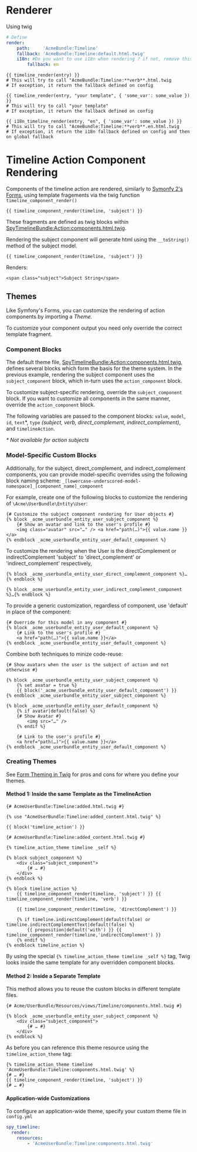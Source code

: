 # Renderer

Using twig

```yaml
# Define
render:
    path:     'AcmeBundle:Timeline'
    fallback: 'AcmeBundle:Timeline:default.html.twig'
    i18n: #Do you want to use i18n when rendering ? if not, remove this not.
        fallback: en
```

```jinja
{{ timeline_render(entry) }}
# This will try to call "AcmeBundle:Timeline:**verb**.html.twig
# If exception, it return the fallback defined on config

{{ timeline_render(entry, "your template", { 'some_var': some_value }) }}
# This will try to call "your template"
# If exception, it return the fallback defined on config

{{ i18n_timeline_render(entry, "en", { 'some_var': some_value }) }}
# This will try to call "AcmeBundle:Timeline:**verb**.en.html.twig
# If exception, it return the i18n fallback defined on config and then on global fallback
```

# Timeline Action Component Rendering

Components of the timeline action are rendered, similarly to
[Symonfy 2's Forms](http://symfony.com/doc/current/cookbook/form/form_customization.html), using template fragements
via the twig function `timeline_component_render()`

```jinja
{{ timeline_component_render(timeline, 'subject') }}
```

These fragments are defined as twig blocks within [SpyTimelineBundle:Action:components.html.twig](https://github.com/stephpy/TimelineBundle/blob/master/Resources/views/Action/components.html.twig).

Rendering the subject component will generate html using the `__toString()` method of the subject model.

```jinja
{{ timeline_component_render(timeline, 'subject') }}
```
Renders:
```jinja
<span class="subject">Subject String</span>
```

## Themes

Like Symfony's Forms, you can customize the rendering of action components by importing a _Theme_.

To customize your component output you need only override the correct template fragment.

### Component Blocks

The default theme file, [SpyTimelineBundle:Action:components.html.twig](https://github.com/stephpy/TimelineBundle/blob/master/Resources/views/Action/components.html.twig), defines several
blocks which form the basis for the theme system. In the previous example, rendering the subject component uses the
`subject_component` block, which in-turn uses the `action_component` block.

To customize subject-specific rendering, override the `subject_component` block. If you want to customize all components
in the same manner, override the `action_component` block.

The following variables are passed to the component blocks: `value`, `model`, `id`, `text`\*, `type`
_(subject, verb, direct_complement, indirect_complement)_, and `timelineAction`.

_\* Not available for action subjects_

### Model-Specific Custom Blocks

Additionally, for the subject, direct_complement, and indirect_complement components, you can provide model-specific
overrides using the following block naming scheme:
    `_[lowercase-underscored-model-namespace]_[component_name]_component`

For example, create one of the following blocks to customize the rendering of `\Acme\UserBundle\Entity\User`:
```jinja
{# Customize the subject component rendering for User objects #}
{% block _acme_userbundle_entity_user_subject_component %}
    {# Show an avatar and link to the user's profile #}
    <img class="avatar" src="…" /> <a href="path(…)">{{ value.name }}</a>
{% endblock _acme_userbundle_entity_user_default_component %}
```
To customize the rendering when the User is the directComplement or indirectComplement 'subject' to 'direct_complement'
or 'indirect_complement' respectively,
```jinja
{% block _acme_userbundle_entity_user_direct_complement_component %}…{% endblock %}

{% block _acme_userbundle_entity_user_indirect_complement_component %}…{% endblock %}
```

To provide a generic customization, regardless of component, use 'default' in place of the component:
```jinja
{# Override for this model in any component #}
{% block _acme_userbundle_entity_user_default_component %}
    {# Link to the user's profile #}
    <a href="path(…)">{{ value.name }}</a>
{% endblock _acme_userbundle_entity_user_default_component %}
```

Combine both techniques to minize code-reuse:

```jinja
{# Show avatars when the user is the subject of action and not otherwise #}

{% block _acme_userbundle_entity_user_subject_component %}
    {% set avatar = true %}
    {{ block('_acme_userbundle_entity_user_default_component') }}
{% endblock _acme_userbundle_entity_user_subject_component %}

{% block _acme_userbundle_entity_user_default_component %}
    {% if avatar|default(false) %}
    {# Show Avatar #}
        <img src="…" />
    {% endif %}

    {# Link to the user's profile #}
    <a href="path(…)">{{ value.name }}</a>
{% endblock _acme_userbundle_entity_user_default_component %}
```

### Creating Themes
See [Form Theming in Twig](http://symfony.com/doc/current/cookbook/form/form_customization.html#form-theming-in-twig)
for pros and cons for where you define your themes.

#### Method 1: Inside the same Template as the TimelineAction
```jinja
{# AcmeUserBundle:Timeline:added.html.twig #}

{% use "AcmeUserBundle:Timeline:added_content.html.twig" %}

{{ block('timeline_action') }}
```
```jinja
{# AcmeUserBundle:Timeline:added_content.html.twig #}

{% timeline_action_theme timeline _self %}

{% block subject_component %}
    <div class="subject_component">
        {# … #}
    </div>
{% endblock %}

{% block timeline_action %}
    {{ timeline_component_render(timeline, 'subject') }} {{ timeline_component_render(timeline, 'verb') }}

    {{ timeline_component_render(timeline, 'directComplement') }}

    {% if timeline.indirectComplement|default(false) or timeline.indirectComplementText|default(false) %}
        {{ preposition|default('with') }} {{ timeline_component_render(timeline,'indirectComplement') }}
    {% endif %}
{% endblock timeline_action %}
```

By using the special `{% timeline_action_theme timeline _self %}` tag, Twig looks inside the same template for any
overridden component blocks.

#### Method 2: Inside a Separate Template
This method allows you to reuse the custom blocks in different template files.

```jinja
{# Acme/UserBundle/Resources/views/Timeline/components.html.twig #}

{% block _acme_userbundle_entity_user_subject_component %}
    <div class="subject_component">
        {# … #}
    </div>
{% endblock %}

```

As before you can reference this theme resource using the `timeline_action_theme` tag:

```jinja
{% timeline_action_theme timeline 'AcmeUserBundle:Timeline:components.html.twig' %}
{# … #}
{{ timeline_component_render(timeline, 'subject') }}
{# … #}
```

#### Application-wide Customizations

To configure an application-wide theme, specify your custom theme file in `config.yml`
```yaml
spy_timeline:
  render:
    resources:
        - 'AcmeUserBundle:Timeline:components.html.twig'
```

